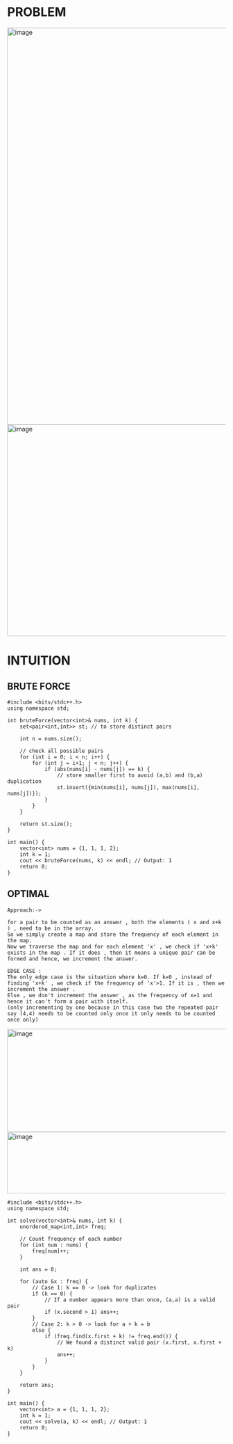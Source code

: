 # PROBLEM
<img width="689" height="912" alt="image" src="https://github.com/user-attachments/assets/a0529c85-b64d-4c8e-90f6-ad9933fc3a27" />
<img width="1222" height="487" alt="image" src="https://github.com/user-attachments/assets/cb6ed0be-bc01-499f-9b86-1e7d305d757e" />

 
# INTUITION
## BRUTE FORCE
```
#include <bits/stdc++.h>
using namespace std;

int bruteForce(vector<int>& nums, int k) {
    set<pair<int,int>> st; // to store distinct pairs
    
    int n = nums.size();
    
    // check all possible pairs
    for (int i = 0; i < n; i++) {
        for (int j = i+1; j < n; j++) {
            if (abs(nums[i] - nums[j]) == k) {
                // store smaller first to avoid (a,b) and (b,a) duplication
                st.insert({min(nums[i], nums[j]), max(nums[i], nums[j])});
            }
        }
    }
    
    return st.size();
}

int main() {
    vector<int> nums = {1, 1, 1, 2};
    int k = 1;
    cout << bruteForce(nums, k) << endl; // Output: 1
    return 0;
}

```


## OPTIMAL

```
Approach:-> 

for a pair to be counted as an answer , both the elements ( x and x+k ) , need to be in the array.
So we simply create a map and store the frequency of each element in the map.
Now we traverse the map and for each element 'x' , we check if 'x+k' exists in the map . If it does , then it means a unique pair can be formed and hence, we increment the answer.

EDGE CASE :
The only edge case is the situation where k=0. If k=0 , instead of finding 'x+k' , we check if the frequency of 'x'>1. If it is , then we increment the answer .
Else , we don't increment the answer , as the frequency of x=1 and hence it can't form a pair with itself.
(only incrementing by one because in this case two the repeated pair say (4,4) needs to be counted only once it only needs to be counted once only)

```
<img width="1179" height="237" alt="image" src="https://github.com/user-attachments/assets/27a3dbda-4574-4060-b679-610c04a6012a" />


<img width="1119" height="141" alt="image" src="https://github.com/user-attachments/assets/f72bc26e-19d7-4cac-abe0-6452fd977bf6" />


```
#include <bits/stdc++.h>
using namespace std;

int solve(vector<int>& nums, int k) {
    unordered_map<int,int> freq;
    
    // Count frequency of each number
    for (int num : nums) {
        freq[num]++;
    }
    
    int ans = 0;
    
    for (auto &x : freq) {
        // Case 1: k == 0 -> look for duplicates
        if (k == 0) {
            // If a number appears more than once, (a,a) is a valid pair
            if (x.second > 1) ans++;
        }
        // Case 2: k > 0 -> look for a + k = b
        else {
            if (freq.find(x.first + k) != freq.end()) {
                // We found a distinct valid pair (x.first, x.first + k)
                ans++;
            }
        }
    }
    
    return ans;
}

int main() {
    vector<int> a = {1, 1, 1, 2};
    int k = 1;
    cout << solve(a, k) << endl; // Output: 1
    return 0;
}
```
